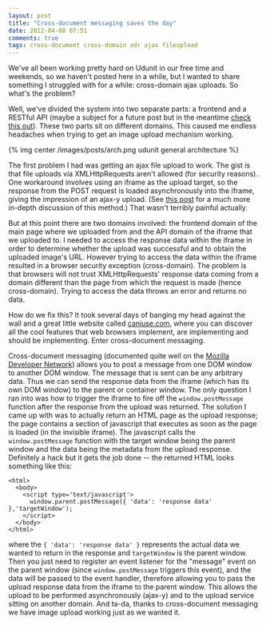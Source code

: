 ```yaml
---
layout: post
title: "Cross-document messaging saves the day"
date: 2012-04-08 07:51
comments: true
tags: cross-document cross-domain xdr ajax fileupload 
---
```


We've all been working pretty hard on Udunit in our free time and weekends, so we haven't posted here in a while, but I wanted to share something I struggled with for a while: cross-domain ajax uploads. So what's the problem?

Well, we've divided the system into two separate parts: a frontend and a RESTful API (maybe a subject for a future post but in the meantime [check this out](https://plus.google.com/112678702228711889851/posts/eVeouesvaVX)). These two parts sit on different domains. This caused me endless headaches when trying to get an image upload mechanism working.

{% img center /images/posts/arch.png udunit general architecture %}

The first problem I had was getting an ajax file upload to work. The gist is that file uploads via XMLHttpRequests aren't allowed (for security reasons). One workaround involves using an iframe as the upload target, so the response from the POST request is loaded asynchronously into the iframe, giving the impression of an ajax-y upload. (See [this post](http://www.alfajango.com/blog/ajax-file-uploads-with-the-iframe-method/) for a much more in-depth discussion of this method.) That wasn't terribly painful actually. 

But at this point there are two domains involved: the frontend domain of the main page where we uploaded from and the API domain of the iframe that we uploaded to. I needed to access the response data within the iframe in order to determine whether the upload was successful and to obtain the uploaded image's URL. However trying to access the data within the iframe resulted in a browser security exception (cross-domain). The problem is that browsers will not trust XMLHttpRequests' response data coming from a domain different than the page from which the request is made (hence cross-domain). Trying to access the data throws an error and returns no data.

How do we fix this? It took several days of banging my head against the wall and a great little website called [caniuse.com](http://caniuse.com), where you can discover all the cool features that web browsers implement, are implementing and should be implementing. Enter cross-document messaging.

Cross-document messaging (documented quite well on the [Mozilla Developer Network](https://developer.mozilla.org/en/DOM/window.postMessage)) allows you to post a message from one DOM window to another DOM window. The message that is sent can be any arbitrary data. Thus we can send the response data from the iframe (which has its own DOM window) to the parent or container window. The only question I ran into was how to trigger the iframe to fire off the `window.postMessage` function after the response from the upload was returned. The solution I came up with was to actually return an HTML page as the upload response; the page contains a section of javascript that executes as soon as the page is loaded (in the invisible iframe). The javascript calls the `window.postMessage` function with the target window being the parent window and the data being the metadata from the upload response. Definitely a hack but it gets the job done -- the returned HTML looks something like this:

    <html>
      <body>
        <script type='text/javascript'>
          window.parent.postMessage({ 'data': 'response data' },'targetWindow');
        </script>
      </body>
    </html>

where the `{ 'data': 'response data' }` represents the actual data we wanted to return in the response and `targetWindow` is the parent window. Then you just need to register an event listener for the "message" event on the parent window (since `window.postMessage` triggers this event), and the data will be passed to the event handler, therefore allowing you to pass the upload response data from the iframe to the parent window. This allows the upload to be performed asynchronously (ajax-y) and to the upload service sitting on another domain. And ta-da, thanks to cross-document messaging we have image upload working just as we wanted it. 
